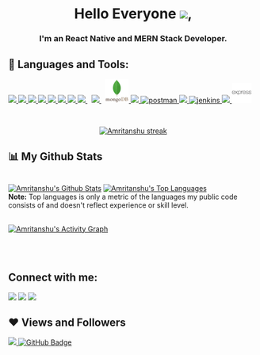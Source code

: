 
<h1 align="center">Hello Everyone <img src="https://raw.githubusercontent.com/MartinHeinz/MartinHeinz/master/wave.gif" width="30px">,</h1>
<h3 align="center">I'm an React Native and MERN Stack Developer.</h3>



## 🚀 Languages and Tools:

<p align="left"> 
    <a href="https://www.java.com" target="_blank"> <img src="https://img.icons8.com/color/48/000000/java-coffee-cup-logo.png"/> </a>
    <a href="https://reactjs.org/" target="_blank"> <img src="https://img.icons8.com/color/48/000000/react-native.png"/> </a>
    <a href="https://developer.mozilla.org/en-US/docs/Web/JavaScript" target="_blank"> <img src="https://img.icons8.com/color/48/000000/javascript.png"/> </a> 
    <a href="https://www.w3.org/html/" target="_blank"> <img src="https://img.icons8.com/color/48/000000/html-5.png"/> </a> 
    <a href="https://www.w3schools.com/css/" target="_blank"> <img src="https://img.icons8.com/color/48/000000/css3.png"/> </a> 
    <a href="https://getbootstrap.com" target="_blank"> <img src="https://img.icons8.com/color/48/000000/bootstrap.png"/> </a> 
    <a href="https://www.python.org" target="_blank"> <img src="https://img.icons8.com/color/48/000000/python.png"/> </a> 
    <a style="padding-right:8px;" href="https://nodejs.org" target="_blank"> <img src="https://img.icons8.com/color/48/000000/nodejs.png"/> </a> 
    <a style="padding-right:8px;" href="https://www.mysql.com/" target="_blank"> <img src="https://img.icons8.com/fluent/50/000000/mysql-logo.png"/> </a>
    <a href="https://www.mongodb.com/" target="_blank"> <img src="https://raw.githubusercontent.com/devicons/devicon/master/icons/mongodb/mongodb-original-wordmark.svg" alt="mongodb" width="48" height="48"/> </a> 
    <a href="https://firebase.google.com/" target="_blank"> <img src="https://img.icons8.com/color/48/000000/firebase.png"/> </a> 
    <a href="https://postman.com" target="_blank"> <img src="https://www.vectorlogo.zone/logos/getpostman/getpostman-icon.svg" alt="postman" width="45" height="45"/> </a>   
    <a href="https://git-scm.com/" target="_blank"> <img src="https://img.icons8.com/color/48/000000/git.png"/> </a> 
    <a href="https://www.jenkins.io" target="_blank"> <img src="https://www.vectorlogo.zone/logos/jenkins/jenkins-icon.svg" alt="jenkins" width="48" height="48"/> </a> 
    <a href="https://redux.js.org" target="_blank"> <img src="https://img.icons8.com/color/48/000000/redux.png"/> </a>
    <a href="https://expressjs.com" target="_blank"> <img src="https://raw.githubusercontent.com/devicons/devicon/master/icons/express/express-original-wordmark.svg" alt="express" width="40" height="40"/> </a>
</p>

<br/>

<p align="center">
    <a href="https://github.com/suyalamritanshu/github-readme-streak-stats">
        <img title="🔥 Get streak stats for your profile at git.io/streak-stats" alt="Amritanshu streak" src="https://github-readme-streak-stats.herokuapp.com/?user=suyalamritanshu&theme=black-ice&hide_border=true&stroke=0000&background=060A0CD0"/>
    </a>
</p>

## 📊 My Github Stats

  <br/>
    <a href="https://github.com/suyalamritanshu/github-readme-stats"><img alt="Amritanshu's Github Stats" src="https://github-readme-stats.vercel.app/api?username=suyalamritanshu&show_icons=true&count_private=true&theme=react&hide_border=true&bg_color=0D1117" /></a>
  <a href="https://github.com/suyalamritanshu/github-readme-stats"><img alt="Amritanshu's Top Languages" src="https://github-readme-stats.vercel.app/api/top-langs/?username=suyalamritanshu&langs_count=8&count_private=true&layout=compact&theme=react&hide_border=true&bg_color=0D1117" /></a>
  <br/>
  <b>Note:</b> Top languages is only a metric of the languages my public code consists of and doesn't reflect experience or skill level.


<br/>
<br/>

<a href="https://github.com/suyalamritanshu/github-readme-activity-graph"><img alt="Amritanshu's Activity Graph" src="https://activity-graph.herokuapp.com/graph?username=suyalamritanshu&bg_color=0D1117&color=5BCDEC&line=5BCDEC&point=FFFFFF&hide_border=true" /></a>

<br/>
<br/>

## Connect with me:
<p align="left">

<a href = "https://www.linkedin.com/in/amritanshu-suyal-04/"><img src="https://img.icons8.com/fluent/48/000000/linkedin.png"/></a>
<a href = "https://twitter.com/SuyalAmritanshu"><img src="https://img.icons8.com/fluent/48/000000/twitter.png"/></a>
<a href = "https://www.instagram.com/amritanshusuyal04/"><img src="https://img.icons8.com/fluent/48/000000/instagram-new.png"/></a>


</p>

## ❤ Views and Followers
<a href="https://github.com/Meghna-DAS/github-profile-views-counter">
    <img src="https://komarev.com/ghpvc/?username=suyalamritanshu">
</a>
<a href="https://github.com/suyalamritanshu?tab=followers"><img src="https://img.shields.io/github/followers/suyalamritanshu?label=Followers&style=social" alt="GitHub Badge"></a>

